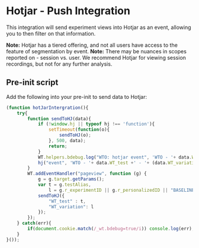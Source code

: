 # Hotjar - Push Integration

This integration will send experiment views into Hotjar as an event, allowing you to then filter on that information. 

**Note:** Hotjar has a tiered offering, and not all users have access to the feature of segmentation by event. 
**Note:** There may be nuances in scopes reported on - session vs. user. We recommend Hotjar for viewing session recordings, but not for any further analysis. 

## Pre-init script

Add the following into your pre-init to send data to Hotjar:

``` javascript
(function hotJarIntergration(){
    try{
        function sendToHJ(data){
            if (!window.hj || typeof hj !== 'function'){
                setTimeout(function(o){
                    sendToHJ(o);
                }, 500, data);
                return;
            }
            WT.helpers.bdebug.log("WTO: hotjar event", 'WTO - '+ data.WT_test +' - '+ (data.WT_variation).toString());
            hj("event", 'WTO - '+ data.WT_test +' - '+ (data.WT_variation).toString());
        }
        WT.addEventHandler("pageview", function (g) {
            g = g.target.getParams();
            var t = g.testAlias,
                l = g.r_experimentID || g.r_personalizedID || "BASELINE";
            sendToHJ({
                "WT_test" : t,
                "WT_variation": l
            });
        });
    } catch(err){
        if(document.cookie.match(/_wt.bdebug=true/i)) console.log(err);
    }
}());
```